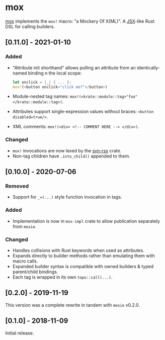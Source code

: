# mox

[mox] implements the `mox!` macro: "a Mockery Of X(ML)". A [JSX]-like Rust DSL for calling builders.

[mox]: https://docs.rs/moxie
[JSX]: https://reactjs.org/docs/introducing-jsx.html

<!-- categories: Added, Removed, Changed, Deprecated, Fixed, Security -->

## [0.11.0] - 2021-01-10

### Added

- "Attribute init shorthand" allows pulling an attribute from an identically-named binding n the
  local scope:

  ```rust
  let onclick = |_| { ... };
  mox!(<button onclick>"click me?"</button>)
  ```

- Module-nested tag names: `mox!(<krate::module::tag>"foo"</krate::module::tag>)`.
- Attributes support single-expression values without braces: `<button disabled=true/>`.
- XML comments: `mox!(<div> <!-- COMMENT HERE --> </div>)`.

### Changed

- `mox!` invocations are now lexed by the [syn-rsx](https://docs.rs/syn-rsx) crate.
- Non-tag children have `.into_child()` appended to them.

## [0.10.0] - 2020-07-06
### Removed

- Support for `_=(...)` style function invocation in tags.

### Added

- Implementation is now in `mox-impl` crate to allow publication separately from `moxie`.

### Changed

- Handles collisions with Rust keywords when used as attributes.
- Expands directly to builder methods rather than emulating them with macro calls.
- Expanded builder syntax is compatible with owned builders & typed parent/child bindings.
- Each tag is wrapped in its own `topo::call(...)`.

## [0.2.0] - 2019-11-19

This version was a complete rewrite in tandem with `moxie` v0.2.0.

## [0.1.0] - 2018-11-09

Initial release.
